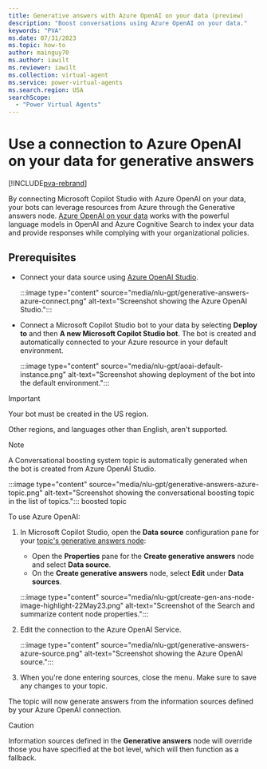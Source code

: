```yaml
---
title: Generative answers with Azure OpenAI on your data (preview)
description: "Boost conversations using Azure OpenAI on your data."
keywords: "PVA"
ms.date: 07/31/2023
ms.topic: how-to
author: mainguy70
ms.author: iawilt
ms.reviewer: iawilt
ms.collection: virtual-agent
ms.service: power-virtual-agents
ms.search.region: USA
searchScope:
  - "Power Virtual Agents"
---
```


# Use a connection to Azure OpenAI on your data for generative answers


[!INCLUDE[pva-rebrand](includes/pva-rebrand.md)]

By connecting Microsoft Copilot Studio with Azure OpenAI on your data, your bots can leverage resources from Azure through the Generative answers node. [Azure OpenAI on your data](/azure/ai-services/openai/concepts/use-your-data) works with the powerful language models in OpenAI and Azure Cognitive Search to index your data and provide responses while complying with your organizational policies.

## Prerequisites

- Connect your data source using [Azure OpenAI Studio](https://openai.studio-ppe.azure.com/).

  :::image type="content" source="media/nlu-gpt/generative-answers-azure-connect.png" alt-text="Screenshot showing the Azure OpenAI Studio.":::

- Connect a Microsoft Copilot Studio bot to your data by selecting **Deploy to** and then **A new Microsoft Copilot Studio bot**. The bot is created and automatically connected to your Azure resource in your default environment.

  :::image type="content" source="media/nlu-gpt/aoai-default-instance.png" alt-text="Screenshot showing deployment of the bot into the default environment.":::


> [!IMPORTANT]
>  
> Your bot must be created in the US region. 
>  
> Other regions, and languages other than English, aren't supported.

> [!NOTE]
> A Conversational boosting system topic is automatically generated when the bot is created from Azure OpenAI Studio.
>  
> :::image type="content" source="media/nlu-gpt/generative-answers-azure-topic.png" alt-text="Screenshot showing the conversational boosting topic in the list of topics."::: boosted topic

To use Azure OpenAI:

1. In Microsoft Copilot Studio, open the **Data source** configuration pane for your [topic's generative answers node](nlu-boost-node.md):

    - Open the **Properties** pane for the **Create generative answers** node and select **Data source**.
    - On the **Create generative answers** node, select **Edit** under **Data sources**.
    
    :::image type="content" source="media/nlu-gpt/create-gen-ans-node-image-highlight-22May23.png" alt-text="Screenshot of the Search and summarize content node properties.":::

1. Edit the connection to the Azure OpenAI Service.

    :::image type="content" source="media/nlu-gpt/generative-answers-azure-source.png" alt-text="Screenshot showing the Azure OpenAI source."::: 

1. When you're done entering sources, close the menu. Make sure to save any changes to your topic.

The topic will now generate answers from the information sources defined by your Azure OpenAI connection.

>[!CAUTION]
> Information sources defined in the **Generative answers** node will override those you have specified at the bot level, which will then function as a fallback.
>



